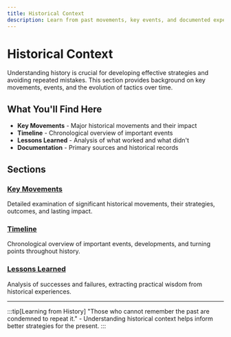 ```yaml
---
title: Historical Context
description: Learn from past movements, key events, and documented experiences
---
```


# Historical Context

Understanding history is crucial for developing effective strategies and avoiding repeated mistakes. This section provides background on key movements, events, and the evolution of tactics over time.

## What You'll Find Here

- **Key Movements** - Major historical movements and their impact
- **Timeline** - Chronological overview of important events
- **Lessons Learned** - Analysis of what worked and what didn't
- **Documentation** - Primary sources and historical records

## Sections

### [Key Movements](/history/movements/)
Detailed examination of significant historical movements, their strategies, outcomes, and lasting impact.

### [Timeline](/history/timeline/)
Chronological overview of important events, developments, and turning points throughout history.

### [Lessons Learned](/history/lessons/)
Analysis of successes and failures, extracting practical wisdom from historical experiences.

---

:::tip[Learning from History]
"Those who cannot remember the past are condemned to repeat it." - Understanding historical context helps inform better strategies for the present.
:::
